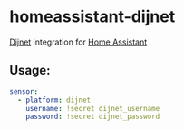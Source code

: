 # homeassistant-dijnet
[Dijnet](https://www.dijnet.hu/) integration for [Home Assistant](https://www.home-assistant.io/)

## Usage:
```yaml
sensor:
  - platform: dijnet
    username: !secret dijnet_username
    password: !secret dijnet_password
```
